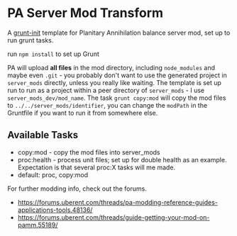 # PA Server Mod Transform

A [grunt-init](http://gruntjs.com/project-scaffolding) template for Planitary Annihilation balance server mod, set up to run grunt tasks.

run `npm install` to set up Grunt

PA will upload **all files** in the mod directory, including `node_modules` and maybe even `.git` - you probably don't want to use the generated project in `server_mods` directly, unless you really like waiting.  The template is set up run to run as a project within a peer directory of `server_mods` - I use `server_mods_dev/mod_name`.  The task `grunt copy:mod` will copy the mod files to `../../server_mods/identifier`, you can change the `modPath` in the Gruntfile if you want to run it from somewhere else.

## Available Tasks

- copy:mod - copy the mod files into server_mods
- proc:health - process unit files; set up for double health as an example.  Expectation is that several proc:X tasks will me made.
- default: proc, copy:mod

For further modding info, check out the forums.

- https://forums.uberent.com/threads/pa-modding-reference-guides-applications-tools.48136/
- https://forums.uberent.com/threads/guide-getting-your-mod-on-pamm.55189/
